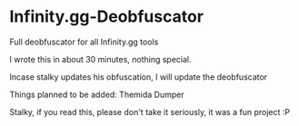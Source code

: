 # Infinity.gg-Deobfuscator
Full deobfuscator for all Infinity.gg tools

I wrote this in about 30 minutes, nothing special.

Incase stalky updates his obfuscation, I will update the deobfuscator



Things planned to be added:
Themida Dumper














Stalky, if you read this, please don't take it seriously, it was a fun project :P

